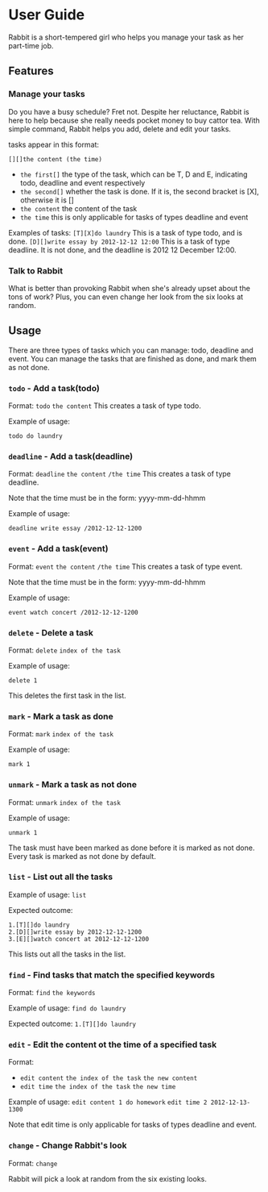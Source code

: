 # User Guide
Rabbit is a short-tempered girl who helps you manage your task as her part-time job. 

## Features 

### Manage your tasks

Do you have a busy schedule? Fret not. Despite her reluctance, Rabbit is here to help because she really needs pocket money to buy cattor tea. With simple command, Rabbit helps you add, delete and edit your tasks.  

tasks appear in this format:

`[][]the content (the time)`
- `the first[]` the type of the task, which can be T, D and E, indicating todo, deadline and event respectively
- `the second[]` whether the task is done. If it is, the second bracket is [X], otherwise it is []
- `the content` the content of the task
- `the time` this is only applicable for tasks of types deadline and event

Examples of tasks:
`[T][X]do laundry`
This is a task of type todo, and is done.
`[D][]write essay by 2012-12-12 12:00`
This is a task of type deadline. It is not done, and the deadline is 2012 12 December 12:00.

### Talk to Rabbit

What is better than provoking Rabbit when she's already upset about the tons of work? Plus, you can even change her look from the six looks at random.

## Usage

There are three types of tasks which you can manage: todo, deadline and event. You can manage the tasks that are finished as done, and mark them as not done.

### `todo` - Add a task(todo)

Format:
`todo` `the content`
This creates a task of type todo.

Example of usage: 

`todo do laundry`

### `deadline` - Add a task(deadline)

Format: 
`deadline` `the content` `/the time`
This creates a task of type deadline.

Note that the time must be in the form: yyyy-mm-dd-hhmm

Example of usage:

`deadline write essay /2012-12-12-1200`

### `event` - Add a task(event)

Format: 
`event` `the content` `/the time`
This creates a task of type event.

Note that the time must be in the form: yyyy-mm-dd-hhmm

Example of usage:

`event watch concert /2012-12-12-1200`

### `delete` - Delete a task

Format:
`delete` `index of the task`

Example of usage:

`delete 1`

This deletes the first task in the list.

### `mark` - Mark a task as done

Format:
`mark` `index of the task`

Example of usage:

`mark 1`

### `unmark` - Mark a task as not done

Format:
`unmark` `index of the task`

Example of usage:

`unmark 1`

The task must have been marked as done before it is marked as not done.
Every task is marked as not done by default.

### `list` - List out all the tasks

Example of usage:
`list`

Expected outcome:

```
1.[T][]do laundry
2.[D][]write essay by 2012-12-12-1200
3.[E][]watch concert at 2012-12-12-1200
```

This lists out all the tasks in the list.

### `find` - Find tasks that match the specified keywords

Format:
`find` `the keywords`

Example of usage:
`find do laundry`

Expected outcome:
`1.[T][]do laundry`

### `edit` - Edit the content ot the time of a specified task

Format:
- `edit content` `the index of the task` `the new content`
- `edit time` `the index of the task` `the new time`

Example of usage:
`edit content 1 do homework`
`edit time 2 2012-12-13-1300`

Note that edit time is only applicable for tasks of types deadline and event.

### `change` - Change Rabbit's look

Format:
`change`

Rabbit will pick a look at random from the six existing looks.
